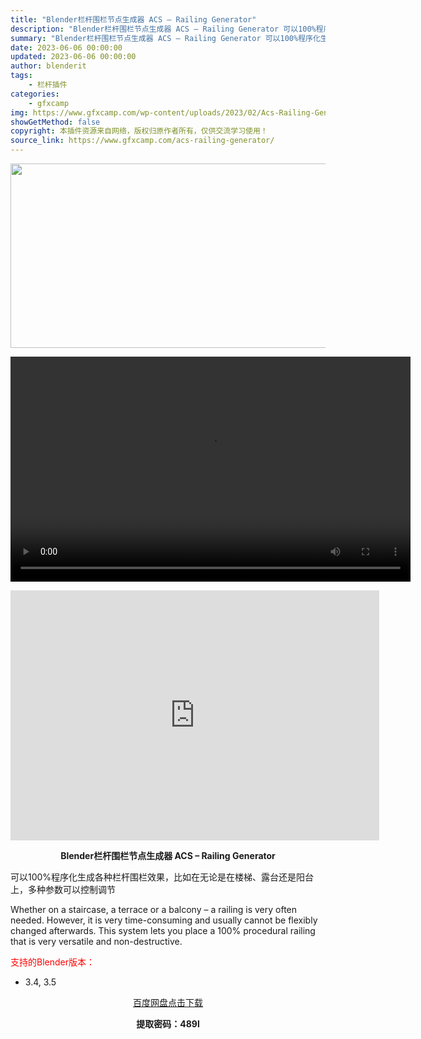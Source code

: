 ```yaml
---
title: "Blender栏杆围栏节点生成器 ACS – Railing Generator"
description: "Blender栏杆围栏节点生成器 ACS – Railing Generator 可以100%程序化生成各种栏杆围栏效果，比如在无论是在楼梯、露台还是阳台上，多种参数可以控制调节 Whet..."
summary: "Blender栏杆围栏节点生成器 ACS – Railing Generator 可以100%程序化生成各种栏杆围栏效果，比如在无论是在楼梯、露台还是阳台上，多种参数可以控制调节 Whet..."
date: 2023-06-06 00:00:00
updated: 2023-06-06 00:00:00
author: blenderit
tags: 
    - 栏杆插件
categories:
    - gfxcamp
img: https://www.gfxcamp.com/wp-content/uploads/2023/02/Acs-Railing-Generator.jpg
showGetMethod: false
copyright: 本插件资源来自网络，版权归原作者所有，仅供交流学习使用！
source_link: https://www.gfxcamp.com/acs-railing-generator/
---
```

<div><p><img decoding="async" class="aligncenter size-full wp-image-112934" src="https://www.gfxcamp.com/wp-content/uploads/2023/02/Acs-Railing-Generator.jpg" data-src="https://www.gfxcamp.com/wp-content/uploads/2023/02/Acs-Railing-Generator.jpg" alt="" width="590" height="295" data-srcset="https://www.gfxcamp.com/wp-content/uploads/2023/02/Acs-Railing-Generator.jpg 590w, https://www.gfxcamp.com/wp-content/uploads/2023/02/Acs-Railing-Generator-150x75.jpg 150w" data-sizes="(max-width: 590px) 100vw, 590px"><br>
</p><center><div style="width: 640px;" class="wp-video"><!--[if lt IE 9]><script>document.createElement('video');</script><![endif]-->
<video class="wp-video-shortcode" id="video-112942-1" width="640" height="360" preload="true" controls="controls"><source type="video/mp4" src="https://cloud.video.taobao.com//play/u/80049544/p/2/e/6/t/1/413139828233.mp4?_=1"></source><a href="https://cloud.video.taobao.com//play/u/80049544/p/2/e/6/t/1/413139828233.mp4">https://cloud.video.taobao.com//play/u/80049544/p/2/e/6/t/1/413139828233.mp4</a></video></div></center><p style="text-align: center;"><iframe loading="lazy" src="https://player.youku.com/embed/XNTk2OTYyMjgxNg==" width="590" height="400" frameborder="0" allowfullscreen="allowfullscreen" data-mce-fragment="1"></iframe></p><p style="text-align: center;"><strong>Blender栏杆围栏节点生成器 ACS – Railing Generator</strong></p><p>可以100%程序化生成各种栏杆围栏效果，比如在无论是在楼梯、露台还是阳台上，多种参数可以控制调节</p><p>Whether on a staircase, a terrace or a balcony – a railing is very often needed. However, it is very time-consuming and usually cannot be flexibly changed afterwards. This system lets you place a 100% procedural railing that is very versatile and non-destructive.</p><p style="text-align: left;"><span style="color: #ff0000;">支持的Blender版本：</span></p><ul>
<li style="text-align: left;">3.4, 3.5</li>
</ul><p style="text-align: center;"><a class="maxbutton-3 maxbutton maxbutton-baidu" target="_blank" rel="noopener" href="https://pan.baidu.com/s/1ZlPY6GhoZdsyuJQSn37JZg?pwd=489l"><span class="mb-text">百度网盘点击下载</span></a></p><p style="text-align: center;"><strong>提取密码：489l</strong></p></div>